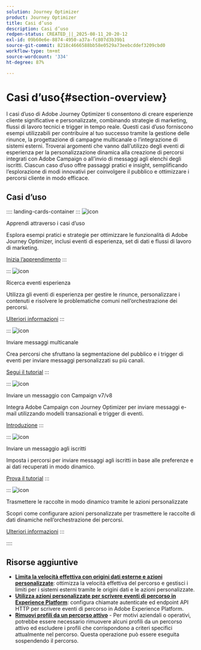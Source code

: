 ```yaml
---
solution: Journey Optimizer
product: Journey Optimizer
title: Casi d’uso
description: Casi d’uso
redpen-status: CREATED_||_2025-08-11_20-20-12
exl-id: 09b60e6e-8874-4950-a37a-fc807d3b39b1
source-git-commit: 8218c4666588bb58e0529a73eebcddef3209cbd0
workflow-type: tm+mt
source-wordcount: '334'
ht-degree: 87%

---
```


# Casi d’uso{#section-overview}

I casi d’uso di Adobe Journey Optimizer ti consentono di creare esperienze cliente significative e personalizzate, combinando strategie di marketing, flussi di lavoro tecnici e trigger in tempo reale. Questi casi d’uso forniscono esempi utilizzabili per contribuire al tuo successo tramite la gestione delle rinunce, la progettazione di campagne multicanale o l’integrazione di sistemi esterni. Troverai argomenti che vanno dall’utilizzo degli eventi di esperienza per la personalizzazione dinamica alla creazione di percorsi integrati con Adobe Campaign o all’invio di messaggi agli elenchi degli iscritti. Ciascun caso d’uso offre passaggi pratici e insight, semplificando l’esplorazione di modi innovativi per coinvolgere il pubblico e ottimizzare i percorsi cliente in modo efficace.

## Casi d’uso

:::: landing-cards-container
:::
![icon](https://cdn.experienceleague.adobe.com/icons/book.svg)

Apprendi attraverso i casi d’uso

Esplora esempi pratici e strategie per ottimizzare le funzionalità di Adobe Journey Optimizer, inclusi eventi di esperienza, set di dati e flussi di lavoro di marketing.

[Inizia l’apprendimento](../using/building-journeys/jo-use-cases.md)
:::

:::
![icon](https://cdn.experienceleague.adobe.com/icons/list-check.svg)

Ricerca eventi esperienza

Utilizza gli eventi di esperienza per gestire le rinunce, personalizzare i contenuti e risolvere le problematiche comuni nell’orchestrazione dei percorsi.

[Ulteriori informazioni](../using/building-journeys/exp-event-lookup.md)
:::

:::
![icon](https://cdn.experienceleague.adobe.com/icons/circle-play.svg)

Inviare messaggi multicanale

Crea percorsi che sfruttano la segmentazione del pubblico e i trigger di eventi per inviare messaggi personalizzati su più canali.

[Segui il tutorial](../using/building-journeys/journeys-uc.md)
:::

:::
![icon](https://cdn.experienceleague.adobe.com/icons/puzzle-piece.svg)

Inviare un messaggio con Campaign v7/v8

Integra Adobe Campaign con Journey Optimizer per inviare messaggi e-mail utilizzando modelli transazionali e trigger di eventi.

[Introduzione](../using/building-journeys/ajo-ac.md)
:::

:::
![icon](https://cdn.experienceleague.adobe.com/icons/list-check.svg)

Inviare un messaggio agli iscritti

Imposta i percorsi per inviare messaggi agli iscritti in base alle preferenze e ai dati recuperati in modo dinamico.

[Prova il tutorial](../using/building-journeys/message-to-subscribers-uc.md)
:::

:::
![icon](https://cdn.experienceleague.adobe.com/icons/code-branch.svg)

Trasmettere le raccolte in modo dinamico tramite le azioni personalizzate

Scopri come configurare azioni personalizzate per trasmettere le raccolte di dati dinamiche nell’orchestrazione dei percorsi.

[Ulteriori informazioni](../using/building-journeys/collections.md)
:::

::::


## Risorse aggiuntive

- **[Limita la velocità effettiva con origini dati esterne e azioni personalizzate](../using/building-journeys/limit-throughput.md)**: ottimizza la velocità effettiva del percorso e gestisci i limiti per i sistemi esterni tramite le origini dati e le azioni personalizzate.
- **[Utilizza azioni personalizzate per scrivere eventi di percorso in Experience Platform](../using/building-journeys/custom-action-aep.md)**: configura chiamate autenticate ed endpoint API HTTP per scrivere eventi di percorso in Adobe Experience Platform.
- **[Rimuovi profili da un percorso attivo](../using/building-journeys/journey-pause.md#apply-an-exit-criteria-in-a-paused-journey)** - Per motivi aziendali o operativi, potrebbe essere necessario rimuovere alcuni profili da un percorso attivo ed escludere i profili che corrispondono a criteri specifici attualmente nel percorso. Questa operazione può essere eseguita sospendendo il percorso.
